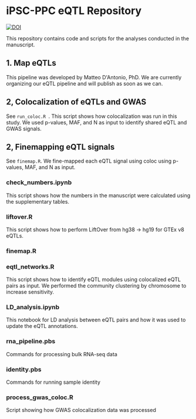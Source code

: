 # iPSC-PPC eQTL Repository

[![DOI](https://zenodo.org/badge/666282159.svg)](https://zenodo.org/badge/latestdoi/666282159)

This repository contains code and scripts for the analyses conducted in the manuscript. 

## 1. Map eQTLs
This pipeline was developed by Matteo D'Antonio, PhD.
We are currently organizing our eQTL pipeline and will publish as soon as we can. 

## 2, Colocalization of eQTLs and GWAS
See `run_coloc.R `. This script shows how colocalization was run in this study. We used p-values, MAF, and N as input to identify shared eQTL and GWAS signals.

## 2, Finemapping eQTL signals
See `finemap.R`. We fine-mapped each eQTL signal using coloc using p-values, MAF, and N as input. 

### check_numbers.ipynb
This script shows how the numbers in the manuscript were calculated using the supplementary tables.


### liftover.R
This script shows how to perform LiftOver from hg38 -> hg19 for GTEx v8 eQTLs.

### finemap.R 


### eqtl_networks.R 
This script shows how to identify eQTL modules using colocalized eQTL pairs as input. We performed the community clustering by chromosome to increase sensitivity.

### LD_analysis.ipynb 
This notebook for LD analysis between eQTL pairs and how it was used to update the eQTL annotations.

### rna_pipeline.pbs
Commands for processing bulk RNA-seq data 

### identity.pbs
Commands for running sample identity

### process_gwas_coloc.R
Script showing how GWAS colocalization data was processed

